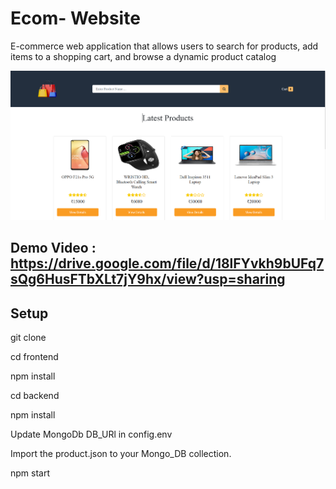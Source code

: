 # Ecom- Website

E-commerce web application that allows users to search for products, add items to a shopping cart, and browse a dynamic product catalog

![Homepage Screenshot](frontend/public/images/Ecom-Web.png)

## Demo Video : https://drive.google.com/file/d/18lFYvkh9bUFq7sQg6HusFTbXLt7jY9hx/view?usp=sharing

## Setup
git clone 

cd frontend

npm install

cd backend 

npm install

Update MongoDb DB_URl in config.env

Import the product.json to your Mongo_DB collection.

npm start

